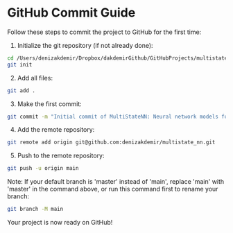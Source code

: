 # GitHub Commit Guide

Follow these steps to commit the project to GitHub for the first time:

1. Initialize the git repository (if not already done):
```bash
cd /Users/denizakdemir/Dropbox/dakdemirGithub/GitHubProjects/multistate_nn
git init
```

2. Add all files:
```bash
git add .
```

3. Make the first commit:
```bash
git commit -m "Initial commit of MultiStateNN: Neural network models for multistate processes"
```

4. Add the remote repository:
```bash
git remote add origin git@github.com:denizakdemir/multistate_nn.git
```

5. Push to the remote repository:
```bash
git push -u origin main
```

Note: If your default branch is 'master' instead of 'main', replace 'main' with 'master' in the command above, or run this command first to rename your branch:
```bash
git branch -M main
```

Your project is now ready on GitHub\!
